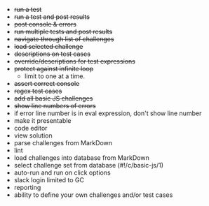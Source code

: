 * ~~run a test~~
* ~~run a test and post results~~
* ~~post console & errors~~
* ~~run multiple tests and post results~~
* ~~navigate through list of challenges~~
* ~~load selected challenge~~
* ~~descriptions on test cases~~
* ~~override/descriptions for test expressions~~
* ~~protect against infinite loop~~
  * limit to one at a time.
* ~~assert correct console~~
* ~~regex test cases~~
* ~~add all basic JS challenges~~
* ~~show line numbers of errors~~
* if error line number is in eval expression, don't show line number
* make it presentable
* code editor
* view solution
* parse challenges from MarkDown
* lint
* load challenges into database from MarkDown
* select challenge set from database (#!/c/basic-js/1)
* auto-run and run on click options
* slack login limited to GC
* reporting
* ability to define your own challenges and/or test cases
